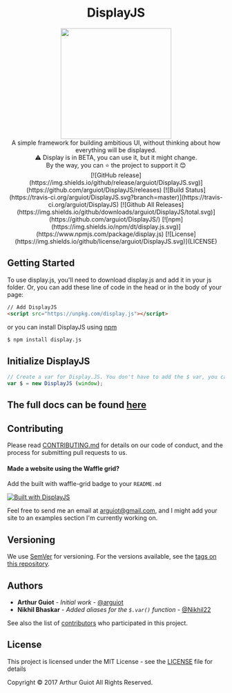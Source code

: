 <h1 align="center">DisplayJS</h1>
<p align="center">
  <img src="https://rawgit.com/arguiot/DisplayJS/master/docs/img/logo.svg" width="256">
<br/>
A simple framework for building ambitious UI, without thinking about how everything will be displayed.
<br/>
⚠️ Display is in BETA, you can use it, but it might change.<br/>
By the way, you can ⭐️ the project to support it 😊<br/>
[![GitHub release](https://img.shields.io/github/release/arguiot/DisplayJS.svg)](https://github.com/arguiot/DisplayJS/releases)
[![Build Status](https://travis-ci.org/arguiot/DisplayJS.svg?branch=master)](https://travis-ci.org/arguiot/DisplayJS)
[![Github All Releases](https://img.shields.io/github/downloads/arguiot/DisplayJS/total.svg)](https://github.com/arguiot/DisplayJS/)
[![npm](https://img.shields.io/npm/dt/display.js.svg)](https://www.npmjs.com/package/display.js)
[![License](https://img.shields.io/github/license/arguiot/DisplayJS.svg)](LICENSE)
  
</p>

## Getting Started

To use display.js, you'll need to download display.js and add it in your js folder. Or, you can add these line of code in the head or in the body of your page:
```html
// Add DisplayJS
<script src="https://unpkg.com/display.js"></script>
```
or you can install DisplayJS using [npm](https://npmjs.com/package/display.js)
```bash
$ npm install display.js
```

## Initialize DisplayJS

```javascript
// Create a var for Display.JS. You don't have to add the $ var, you can change the name.
var $ = new DisplayJS (window);
```

## The full docs can be found [here](https://github.com/arguiot/DisplayJS/wiki)

## Contributing

Please read [CONTRIBUTING.md](./CONTRIBUTING.md) for details on our code of conduct, and the process for submitting pull requests to us.

#### Made a website using the Waffle grid?

Add the built with waffle-grid badge to your `README.md`

[![Built with DisplayJS](https://img.shields.io/badge/Built%20with-DisplayJS-blue.svg)](https://img.shields.io/badge/Built%20with-DisplayJS-blue.svg)


Feel free to send me an email at [arguiot@gmail.com](mailto:arguiot@gmail.com), and I might add your site to an examples section I'm currently working on.

## Versioning

We use [SemVer](http://semver.org/) for versioning. For the versions available, see the [tags on this repository](https://github.com/arguiot/DisplayJS/tags).

## Authors

- **Arthur Guiot** - *Initial work* - [@arguiot](https://github.com/arguiot)
- **Nikhil Bhaskar** - *Added aliases for the `$.var()` function* - [@Nikhil22](https://github.com/Nikhil22)

See also the list of [contributors](https://github.com/arguiot/DisplayJS/contributors) who participated in this project.

## License

This project is licensed under the MIT License - see the [LICENSE](LICENSE) file for details

Copyright &copy; 2017 Arthur Guiot All Rights Reserved.
